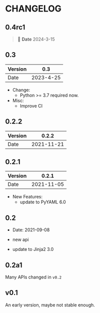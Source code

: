 # CHANGELOG

## 0.4rc1

> 📅 **Date** 2024-3-15

## 0.3

| Version | 0.3       |
| ------- | --------- |
| Date    | 2023-4-25 |

- Change:
  - Python >= 3.7 required now.
- Misc:
  - Improve CI

## 0.2.2

| Version | 0.2.2      |
| ------- | ---------- |
| Date    | 2021-11-21 |

## 0.2.1

| Version | 0.2.1      |
| ------- | ---------- |
| Date    | 2021-11-05 |

- New Features:
  - update to PyYAML 6.0

## 0.2

- Date: 2021-09-08

- new api
- update to Jinja2 3.0

## 0.2a1

Many APIs changed in `v0.2`

## v0.1

An early version, maybe not stable enough.
